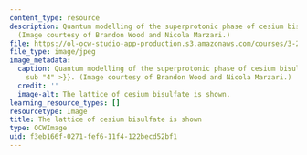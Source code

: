 ```yaml
---
content_type: resource
description: Quantum modelling of the superprotonic phase of cesium bisulfate, CsHSO4.
  (Image courtesy of Brandon Wood and Nicola Marzari.)
file: https://ol-ocw-studio-app-production.s3.amazonaws.com/courses/3-23-electrical-optical-and-magnetic-properties-of-materials-fall-2007/f3eb166f0271fef611f4122becd52bf1_3-23f07-th.jpg
file_type: image/jpeg
image_metadata:
  caption: Quantum modelling of the superprotonic phase of cesium bisulfate, CsHSO{{<
    sub "4" >}}. (Image courtesy of Brandon Wood and Nicola Marzari.)
  credit: ''
  image-alt: The lattice of cesium bisulfate is shown.
learning_resource_types: []
resourcetype: Image
title: The lattice of cesium bisulfate is shown
type: OCWImage
uid: f3eb166f-0271-fef6-11f4-122becd52bf1
---
```


